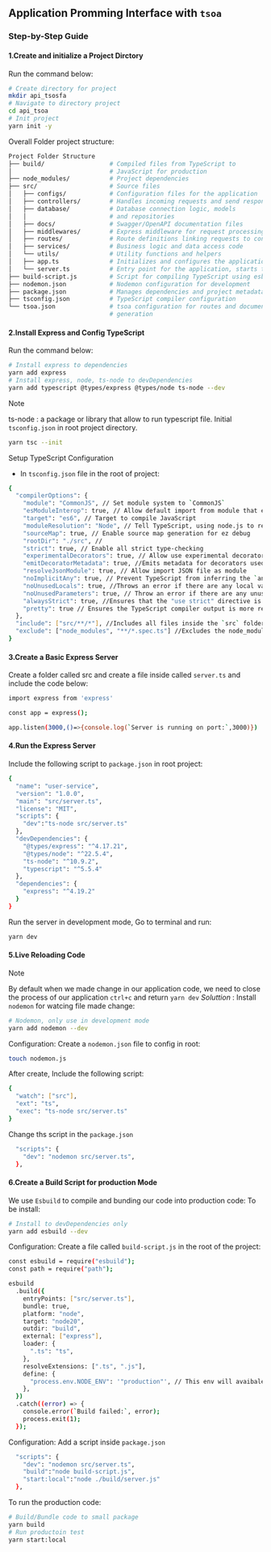 ## Application Promming Interface with `tsoa`

### Step-by-Step Guide

#### 1.Create and initialize a Project Dirctory

Run the command below:

```bash
# Create directory for project
mkdir api_tsosfa
# Navigate to directory project
cd api_tsoa
# Init project
yarn init -y
```

Overall Folder project structure:

```bash
Project Folder Structure
├── build/                  # Compiled files from TypeScript to
│							# JavaScript for production
├── node_modules/           # Project dependencies
├── src/                    # Source files
│   ├── configs/            # Configuration files for the application
│   ├── controllers/        # Handles incoming requests and send responses
│   ├── database/           # Database connection logic, models
│   │                       # and repositories
│   ├── docs/               # Swagger/OpenAPI documentation files
│   ├── middlewares/        # Express middleware for request processing
│   ├── routes/             # Route definitions linking requests to controllers
│   ├── services/           # Business logic and data access code
│   └── utils/              # Utility functions and helpers
│   ├── app.ts              # Initializes and configures the application
│   └── server.ts           # Entry point for the application, starts the server
├── build-script.js         # Script for compiling TypeScript using esbuild
├── nodemon.json            # Nodemon configuration for development
├── package.json            # Manages dependencies and project metadata
├── tsconfig.json           # TypeScript compiler configuration
└── tsoa.json               # tsoa configuration for routes and documentation
                            # generation
```

#### 2.Install Express and Config TypeScript

Run the command below:

```bash
# Install express to dependencies
yarn add express
# Install express, node, ts-node to devDependencies
yarn add typescript @types/express @types/node ts-node --dev
```

> [!NOTE]
> ts-node : a package or library that allow to run typescript file.
> Initial `tsconfig.json` in root project directory.

```bash
yarn tsc --init
```

Setup TypeScript Configuration

- In `tsconfig.json` file in the root of project:

```bash
{
  "compilerOptions": {
    "module": "CommonJS", // Set module system to `CommonJS`
    "esModuleInterop": true, // Allow default import from module that export using `module.exports`
    "target": "es6", // Target to compile JavaScript
    "moduleResolution": "Node", // Tell TypeScript, using node.js to resolution algorith
    "sourceMap": true, // Enable source map generation for ez debug
    "rootDir": "./src", //
    "strict": true, // Enable all strict type-checking
    "experimentalDecorators": true, // Allow use experimental decorators
    "emitDecoratorMetadata": true, //Emits metadata for decorators used in the project.
    "resolveJsonModule": true, // Allow import JSON file as module
    "noImplicitAny": true, // Prevent TypeScript from inferring the `any` type unless explicilty define, helping ensure type safety
    "noUnusedLocals": true, //Throws an error if there are any local variables that are declared but not used in the code.
    "noUnusedParameters": true, // Throw an error if there are any unused function parameter
    "alwaysStrict": true, //Ensures that the "use strict" directive is added to every file
    "pretty": true // Ensures the TypeScript compiler output is more readable and user-friendly.
  },
  "include": ["src/**/*"], //Includes all files inside the `src` folder
  "exclude": ["node_modules", "**/*.spec.ts"] //Excludes the node_modules directory and all .spec.ts test files from the TypeScript compilation.
}
```

#### 3.Create a Basic Express Server

Create a folder called src and create a file inside called `server.ts` and include the code below:

```bash
import express from 'express'

const app = express();

app.listen(3000,()=>{console.log(`Server is running on port:`,3000)})
```

#### 4.Run the Express Server

Include the following script to `package.json` in root project:

```bash
{
  "name": "user-service",
  "version": "1.0.0",
  "main": "src/server.ts",
  "license": "MIT",
  "scripts": {
    "dev":"ts-node src/server.ts"
  },
  "devDependencies": {
    "@types/express": "^4.17.21",
    "@types/node": "^22.5.4",
    "ts-node": "^10.9.2",
    "typescript": "^5.5.4"
  },
  "dependencies": {
    "express": "^4.19.2"
  }
}
```

Run the server in development mode, Go to terminal and run:

```bash
yarn dev
```

#### 5.Live Reloading Code

> [!NOTE]
> By default when we made change in our application code, we need to close the process of our application `ctrl+c` and return `yarn dev` _Soluttion_ : Install `nodemon` for watcing file made change:

```bash
# Nodemon, only use in development mode
yarn add nodemon --dev
```

Configuration: Create a `nodemon.json` file to config in root:

```bash
touch nodemon.js
```

After create, Include the following script:

```bash
{
  "watch": ["src"],
  "ext": "ts",
  "exec": "ts-node src/server.ts"
}
```

Change ths script in the `package.json`

```bash
  "scripts": {
    "dev": "nodemon src/server.ts",
  },
```

#### 6.Create a Build Script for production Mode

We use `Esbuild` to compile and bunding our code into production code:
To be install:

```bash
# Install to devDependencies only
yarn add esbuild --dev
```

Configuration: Create a file called `build-script.js` in the root of the project:

```bash
const esbuild = require("esbuild");
const path = require("path");

esbuild
  .build({
    entryPoints: ["src/server.ts"],
    bundle: true,
    platform: "node",
    target: "node20",
    outdir: "build",
    external: ["express"],
    loader: {
      ".ts": "ts",
    },
    resolveExtensions: [".ts", ".js"],
    define: {
      "process.env.NODE_ENV": '"production"', // This env will avaibale in our application process
    },
  })
  .catch((error) => {
    console.error(`Build failed:`, error);
    process.exit(1);
  });
```

Configuration: Add a script inside `package.json`

```bash
  "scripts": {
    "dev": "nodemon src/server.ts",
    "build":"node build-script.js",
    "start:local":"node ./build/server.js"
  },
```
To run the production code: 
```bash
# Build/Bundle code to small package
yarn build
# Run productoin test
yarn start:local
```
